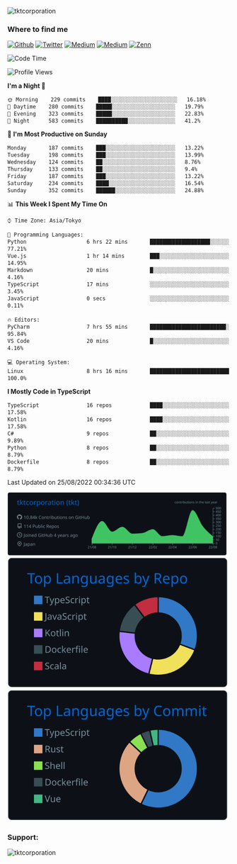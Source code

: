 <p align="left"> <img src="https://komarev.com/ghpvc/?username=tktcorporation&label=Profile%20views&color=0e75b6&style=flat" alt="tktcorporation" /> </p>

<h3>Where to find me</h3>
<p>
<a href="https://github.com/tktcorporation" target="_blank"><img alt="Github" src="https://img.shields.io/badge/GitHub-%2312100E.svg?&style=for-the-badge&logo=Github&logoColor=white" /></a>
<a href="https://twitter.com/tktcorporation" target="_blank"><img alt="Twitter" src="https://img.shields.io/badge/twitter-%231DA1F2.svg?&style=for-the-badge&logo=twitter&logoColor=white" /></a>
<a href="https://www.linkedin.com/in/tktcorporation" target="_blank"><img alt="Medium" src="https://img.shields.io/badge/linkdin-0a66c2.svg?&style=for-the-badge&logo=linkedin&logoColor=white" /></a>
<a href="https://qiita.com/tktcorporation" target="_blank"><img alt="Medium" src="https://img.shields.io/badge/qiita-55C500.svg?&style=for-the-badge&logo=qiita&logoColor=white" /></a>
<a href="https://zenn.dev/tktcorporation" target="_blank"><img alt="Zenn" src="https://img.shields.io/badge/Zenn-3EA8FF.svg?&style=for-the-badge&logo=Zenn&logoColor=white" /></a>
</p>
  
<!--START_SECTION:waka-->
![Code Time](http://img.shields.io/badge/Code%20Time-506%20hrs%2035%20mins-blue)

![Profile Views](http://img.shields.io/badge/Profile%20Views-0-blue)

**I'm a Night 🦉** 

```text
🌞 Morning    229 commits    ████░░░░░░░░░░░░░░░░░░░░░   16.18% 
🌆 Daytime    280 commits    █████░░░░░░░░░░░░░░░░░░░░   19.79% 
🌃 Evening    323 commits    █████░░░░░░░░░░░░░░░░░░░░   22.83% 
🌙 Night      583 commits    ██████████░░░░░░░░░░░░░░░   41.2%

```
📅 **I'm Most Productive on Sunday** 

```text
Monday       187 commits    ███░░░░░░░░░░░░░░░░░░░░░░   13.22% 
Tuesday      198 commits    ███░░░░░░░░░░░░░░░░░░░░░░   13.99% 
Wednesday    124 commits    ██░░░░░░░░░░░░░░░░░░░░░░░   8.76% 
Thursday     133 commits    ██░░░░░░░░░░░░░░░░░░░░░░░   9.4% 
Friday       187 commits    ███░░░░░░░░░░░░░░░░░░░░░░   13.22% 
Saturday     234 commits    ████░░░░░░░░░░░░░░░░░░░░░   16.54% 
Sunday       352 commits    ██████░░░░░░░░░░░░░░░░░░░   24.88%

```


📊 **This Week I Spent My Time On** 

```text
⌚︎ Time Zone: Asia/Tokyo

💬 Programming Languages: 
Python                   6 hrs 22 mins       ███████████████████░░░░░░   77.21% 
Vue.js                   1 hr 14 mins        ███░░░░░░░░░░░░░░░░░░░░░░   14.95% 
Markdown                 20 mins             █░░░░░░░░░░░░░░░░░░░░░░░░   4.16% 
TypeScript               17 mins             ░░░░░░░░░░░░░░░░░░░░░░░░░   3.45% 
JavaScript               0 secs              ░░░░░░░░░░░░░░░░░░░░░░░░░   0.11%

🔥 Editors: 
PyCharm                  7 hrs 55 mins       ████████████████████████░   95.84% 
VS Code                  20 mins             █░░░░░░░░░░░░░░░░░░░░░░░░   4.16%

💻 Operating System: 
Linux                    8 hrs 16 mins       █████████████████████████   100.0%

```

**I Mostly Code in TypeScript** 

```text
TypeScript               16 repos            ████░░░░░░░░░░░░░░░░░░░░░   17.58% 
Kotlin                   16 repos            ████░░░░░░░░░░░░░░░░░░░░░   17.58% 
C#                       9 repos             ██░░░░░░░░░░░░░░░░░░░░░░░   9.89% 
Python                   8 repos             ██░░░░░░░░░░░░░░░░░░░░░░░   8.79% 
Dockerfile               8 repos             ██░░░░░░░░░░░░░░░░░░░░░░░   8.79%

```



 Last Updated on 25/08/2022 00:34:36 UTC
<!--END_SECTION:waka-->

[![](https://raw.githubusercontent.com/tktcorporation/tktcorporation/master/profile-summary-card-output/github_dark/0-profile-details.svg)](https://github.com/vn7n24fzkq/github-profile-summary-cards)
[![](https://raw.githubusercontent.com/tktcorporation/tktcorporation/master/profile-summary-card-output/github_dark/1-repos-per-language.svg)](https://github.com/vn7n24fzkq/github-profile-summary-cards) [![](https://raw.githubusercontent.com/tktcorporation/tktcorporation/master/profile-summary-card-output/github_dark/2-most-commit-language.svg)](https://github.com/vn7n24fzkq/github-profile-summary-cards)

<h3 align="left">Support:</h3>
<p><a href="https://www.buymeacoffee.com/tktcorporation"> <img align="left" src="https://cdn.buymeacoffee.com/buttons/v2/default-yellow.png" height="50" width="210" alt="tktcorporation" /></a></p><br><br>
